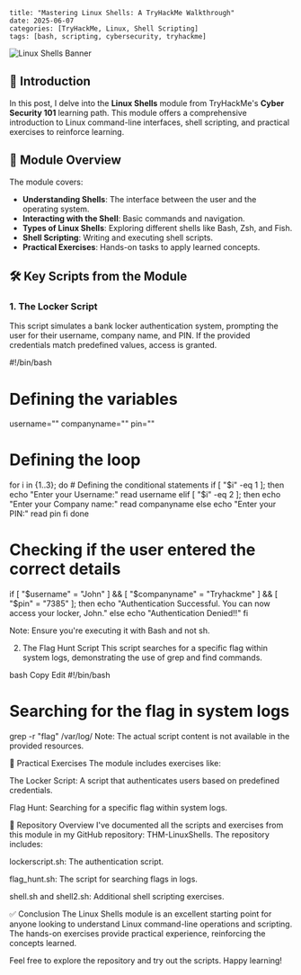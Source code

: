 
```
title: "Mastering Linux Shells: A TryHackMe Walkthrough"
date: 2025-06-07
categories: [TryHackMe, Linux, Shell Scripting]
tags: [bash, scripting, cybersecurity, tryhackme]
```

![Linux Shells Banner](https://private-user-images.githubusercontent.com/193825699/452346786-74753747-4941-4f21-bc0c-2c201c26589d.png?jwt=eyJhbGciOiJIUzI1NiIsInR5cCI6IkpXVCJ9.eyJpc3MiOiJnaXRodWIuY29tIiwiYXVkIjoicmF3LmdpdGh1YnVzZXJjb250ZW50LmNvbSIsImtleSI6ImtleTUiLCJleHAiOjE3NDkyNDIyMTMsIm5iZiI6MTc0OTI0MTkxMywicGF0aCI6Ii8xOTM4MjU2OTkvNDUyMzQ2Nzg2LTc0NzUzNzQ3LTQ5NDEtNGYyMS1iYzBjLTJjMjAxYzI2NTg5ZC5wbmc_WC1BbXotQWxnb3JpdGhtPUFXUzQtSE1BQy1TSEEyNTYmWC1BbXotQ3JlZGVudGlhbD1BS0lBVkNPRFlMU0E1M1BRSzRaQSUyRjIwMjUwNjA2JTJGdXMtZWFzdC0xJTJGczMlMkZhd3M0X3JlcXVlc3QmWC1BbXotRGF0ZT0yMDI1MDYwNlQyMDMxNTNaJlgtQW16LUV4cGlyZXM9MzAwJlgtQW16LVNpZ25hdHVyZT0yZjU3MGUzN2RkODA1YmUxNDcwNTQ5YzEyZGNkZGFkMDk0Y2ZlMjVlYTg2NTBmYTliN2FhNjlkNjE3MDk4NjFkJlgtQW16LVNpZ25lZEhlYWRlcnM9aG9zdCJ9.WXxTnxV0JOBSpGKWKupuumcLLrLrhcbtKU8c7GJi-9s)

## 🧠 Introduction

In this post, I delve into the **Linux Shells** module from TryHackMe's **Cyber Security 101** learning path. This module offers a comprehensive introduction to Linux command-line interfaces, shell scripting, and practical exercises to reinforce learning.

## 📘 Module Overview

The module covers:

- **Understanding Shells**: The interface between the user and the operating system.
- **Interacting with the Shell**: Basic commands and navigation.
- **Types of Linux Shells**: Exploring different shells like Bash, Zsh, and Fish.
- **Shell Scripting**: Writing and executing shell scripts.
- **Practical Exercises**: Hands-on tasks to apply learned concepts.

## 🛠️ Key Scripts from the Module

### 1. The Locker Script

This script simulates a bank locker authentication system, prompting the user for their username, company name, and PIN. If the provided credentials match predefined values, access is granted.


#!/bin/bash

# Defining the variables
username=""
companyname=""
pin=""

# Defining the loop
for i in {1..3}; do
    # Defining the conditional statements
    if [ "$i" -eq 1 ]; then
        echo "Enter your Username:"
        read username
    elif [ "$i" -eq 2 ]; then
        echo "Enter your Company name:"
        read companyname
    else
        echo "Enter your PIN:"
        read pin
    fi
done

# Checking if the user entered the correct details
if [ "$username" = "John" ] && [ "$companyname" = "Tryhackme" ] && [ "$pin" = "7385" ]; then
    echo "Authentication Successful. You can now access your locker, John."
else
    echo "Authentication Denied!!"
fi

Note: Ensure you're executing it with Bash and not sh.

2. The Flag Hunt Script
This script searches for a specific flag within system logs, demonstrating the use of grep and find commands.

bash
Copy
Edit
#!/bin/bash

# Searching for the flag in system logs
grep -r "flag" /var/log/
Note: The actual script content is not available in the provided resources.

🧪 Practical Exercises
The module includes exercises like:

The Locker Script: A script that authenticates users based on predefined credentials.

Flag Hunt: Searching for a specific flag within system logs.

🔗 Repository Overview
I've documented all the scripts and exercises from this module in my GitHub repository: THM-LinuxShells. The repository includes:

lockerscript.sh: The authentication script.

flag_hunt.sh: The script for searching flags in logs.

shell.sh and shell2.sh: Additional shell scripting exercises.

✅ Conclusion
The Linux Shells module is an excellent starting point for anyone looking to understand Linux command-line operations and scripting. The hands-on exercises provide practical experience, reinforcing the concepts learned.

Feel free to explore the repository and try out the scripts. Happy learning!
